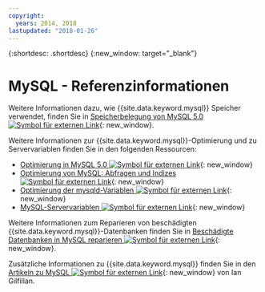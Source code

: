 ```yaml
---
copyright:
  years: 2014, 2018
lastupdated: "2018-01-26"
---
```


{:shortdesc: .shortdesc}
{:new_window: target="_blank"}

# MySQL - Referenzinformationen

Weitere Informationen dazu, wie {{site.data.keyword.mysql}} Speicher verwendet, finden Sie in [Speicherbelegung von MySQL 5.0 ![Symbol für externen Link](../../icons/launch-glyph.svg "Symbol für externen Link")](http://dev.mysql.com/doc/refman/5.0/en/memory-use.html){: new_window}.

Weitere Informationen zur {{site.data.keyword.mysql}}-Optimierung und zu Servervariablen finden Sie in den folgenden Ressourcen:
* [Optimierung in MySQL 5.0 ![Symbol für externen Link](../../icons/launch-glyph.svg "Symbol für externen Link")](http://dev.mysql.com/doc/refman/5.0/en/optimization.html){: new_window}
* [Optimierung von MySQL: Abfragen und Indizes ![Symbol für externen Link](../../icons/launch-glyph.svg "Symbol für externen Link")](http://www.databasejournal.com/features/mysql/article.php/1382791){: new_window}
* [Optimierung der mysqld-Variablen ![Symbol für externen Link](../../icons/launch-glyph.svg "Symbol für externen Link")](http://www.databasejournal.com/features/mysql/article.php/3367871){: new_window}
* [MySQL-Servervariablen ![Symbol für externen Link](../../icons/launch-glyph.svg "Symbol für externen Link")](http://www.mysqlperformanceblog.com/2006/06/08/mysql-server-variables-sql-layer-or-storage-engine-specific/){: new_window}

Weitere Informationen zum Reparieren von beschädigten {{site.data.keyword.mysql}}-Datenbanken finden Sie in [Beschädigte Datenbanken in MySQL reparieren ![Symbol für externen Link](../../icons/launch-glyph.svg "Symbol für externen Link")](http://www.databasejournal.com/features/mysql/article.php/3300511){: new_window}.

Zusätzliche Informationen zu {{site.data.keyword.mysql}} finden Sie in den [Artikeln zu MySQL ![Symbol für externen Link](../../icons/launch-glyph.svg "Symbol für externen Link")](http://www.databasejournal.com/article.php/1474351){: new_window} von Ian Gilfillan.
